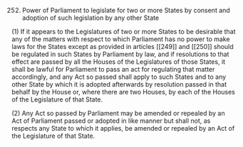 252. Power of Parliament to legislate for two or more States by consent and adoption of such legislation by any other State

(1) If it appears to the Legislatures of two or more States to be desirable that any of the matters with respect to which Parliament has no power to make laws for the States except as provided in articles [[249]] and [[250]]  should be regulated in such States by Parliament by law, and if resolutions to that effect are passed by all the Houses of the Legislatures of those States, it shall be lawful for Parliament to pass an act for regulating that matter accordingly, and any Act so passed shall apply to such States and to any other State by which it is adopted afterwards by resolution passed in that behalf by the House or, where there are two Houses, by each of the Houses of the Legislature of that State.

(2) Any Act so passed by Parliament may be amended or repealed by an Act of Parliament passed or adopted in like manner but shall not, as respects any State to which it applies, be amended or repealed by an Act of the Legislature of that State.

